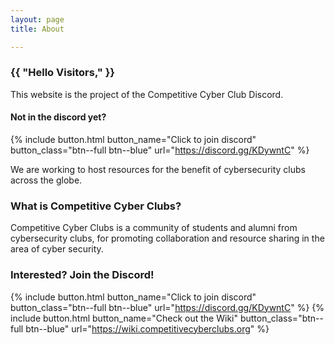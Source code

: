 ```yaml
---
layout: page
title: About 

---
```


### {{ "Hello Visitors," }}

This website is the project of the Competitive Cyber Club Discord. 

#### Not in the discord yet? 

{% include button.html button_name="Click to join discord" button_class="btn--full btn--blue" url="https://discord.gg/KDywntC" %}  

We are working to host resources for the benefit of cybersecurity clubs across the globe. 

### What is Competitive Cyber Clubs?

Competitive Cyber Clubs is a community of students and alumni from cybersecurity clubs, for promoting collaboration and resource sharing in the area of cyber security.


### Interested? Join the Discord!
{% include button.html button_name="Click to join discord" button_class="btn--full btn--blue" url="https://discord.gg/KDywntC" %} {% include button.html button_name="Check out the Wiki" button_class="btn--full btn--blue" url="https://wiki.competitivecyberclubs.org" %}
